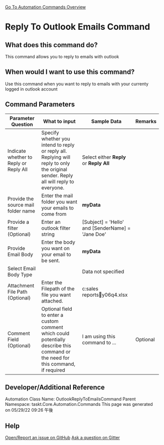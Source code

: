 <!--TITLE: Reply To Outlook Emails Command -->
<!-- SUBTITLE: a command in the Outlook Commands group. -->
[Go To Automation Commands Overview](/automation-commands.md)


# Reply To Outlook Emails Command


## What does this command do?
This command allows you to reply to emails with outlook


## When would I want to use this command?
Use this command when you want to reply to emails with your currenty logged in outlook account


## Command Parameters
| Parameter Question   	| What to input  	|  Sample Data 	| Remarks  	|
| ---                    | ---               | ---           | ---       |
|Indicate whether to Reply or Reply All|Specify whether you intend to reply or reply all. Replying will reply to only the original sender. Reply all will reply to everyone.|Select either **Reply** or **Reply All**||
|Provide the source mail folder name|Enter the mail folder you want your emails to come from|**myData**||
|Provide a filter (Optional)|Enter an outlook filter string|[Subject] = 'Hello' and [SenderName] = 'Jane Doe'||
|Provide Email Body|Enter the body you want on your email to be sent.|**myData**||
|Select Email Body Type||Data not specified||
|Attachment File Path (Optional)|Enter the Filepath of the file you want attached.|c:sales reportsy06q4.xlsx||
|Comment Field (Optional)|Optional field to enter a custom comment which could potentially describe this command or the need for this command, if required|I am using this command to ...|Optional|
















## Developer/Additional Reference
Automation Class Name: OutlookReplyToEmailsCommand
Parent Namespace: taskt.Core.Automation.Commands
This page was generated on 05/29/22 09:26 午後


## Help
[Open/Report an issue on GitHub](https://github.com/saucepleez/taskt/issues/new)
[Ask a question on Gitter](https://gitter.im/taskt-rpa/Lobby)
